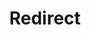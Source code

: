 ﻿---
layout: src/layouts/Redirect.astro
title: Redirect
redirect: https://octopus.com/docs/octopus-rest-api/cli/octopus-worker-pool-delete
pubDate:  2023-01-01
navSearch: false
navSitemap: false
navMenu: false
---

